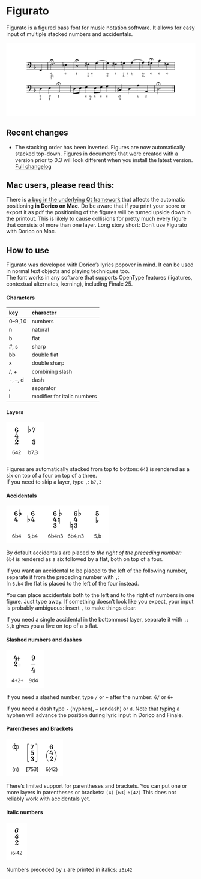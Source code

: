 # Figurato
Figurato is a figured bass font for music notation software. It allows for easy input of multiple stacked numbers and accidentals.

![sample](docs/example.svg)

## Recent changes
- The stacking order has been inverted. Figures are now automatically stacked top-down. Figures in documents that were created with a version prior to 0.3 will look different when you install the latest version.  
[Full changelog](docs/changelog.md)

## Mac users, please read this:
There is [a bug in the underlying Qt framework](https://bugreports.qt.io/browse/QTBUG-69803) that affects the automatic positioning **in Dorico on Mac.** Do be aware that if you print your score or export it as pdf the positioning of the figures will be turned upside down in the printout. This is likely to cause collisions for pretty much every figure that consists of more than one layer. Long story short: Don’t use Figurato with Dorico on Mac.

## How to use
Figurato was developed with Dorico’s lyrics popover in mind. It can be used in normal text objects and playing techniques too.  
The font works in any software that supports OpenType features (ligatures, contextual alternates, kerning), including Finale 25.

#### Characters
key | character
:---|:---
0–9,10 | numbers
n | natural  
b | flat  
\#, s | sharp  
bb | double flat  
x | double sharp  
/, + | combining slash
-, –, d | dash  
, | separator
i | modifier for italic numbers

#### Layers
<img src="docs/layers.svg" alt="layers" height="100"/>

Figures are automatically stacked from top to bottom: `642` is rendered as a six on top of a four on top of a three.  
If you need to skip a layer, type `,`: `b7,3`

#### Accidentals
<img src="docs/accidentals.svg" alt="accidentals" height="100">

By default accidentals are placed *to the right of the preceding number:*  
`6b4` is rendered as a six followed by a flat, both on top of a four.

If you want an accidental to be placed to the left of the following number, separate it from the preceding number with `,`:  
In `6,b4` the flat is placed to the left of the four instead.

You can place accidentals both to the left and to the right of numbers in one figure. Just type away. If something doesn’t look like you expect, your input is probably ambiguous: insert `,` to make things clear.

If you need a single accidental in the bottommost layer, separate it with `,`:  
`5,b` gives you a five on top of a b flat.

#### Slashed numbers and dashes
<img src="docs/slashed.svg" alt="slashed figures" height="100">

If you need a slashed number, type `/` or `+` after the number: `6/` or `6+`

If you need a dash type `-` (hyphen), `–` (endash) or `d`. 
Note that typing a hyphen will advance the position during lyric input in Dorico and Finale.

#### Parentheses and Brackets
<img src="docs/parens.svg" alt="parentheses and brackets" height="100">

There’s limited support for parentheses and brackets. You can put one or more layers in parentheses or brackets: `(4)` `[63]` `6(42)` This does not reliably work with accidentals yet.

#### Italic numbers
<img src="docs/italics.svg" alt="italic numbers" height="100">

Numbers preceded by `i` are printed in italics: `i6i42`
